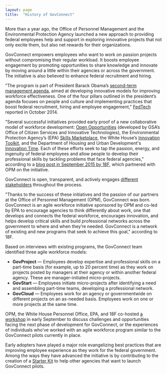 ```yaml
---
layout: page
title:  "History of GovConnect"
---
```


More than a year ago, the Office of Personnel Management and the Environmental Protection Agency launched a new approach to providing federal employees help and support in exploring innovative projects that not only excite them, but also net rewards for their organizations.

GovConnect empowers employees who want to work on passion projects without compromising their regular workload. It boosts employee engagement by promoting opportunities to share knowledge and innovate by moving around a little within their agencies or across the government. The initiative is also believed to enhance federal recruitment and hiring.

"The program is part of President Barack Obama’s [second-term management agenda](https://www.whitehouse.gov/sites/default/files/omb/budget/fy2015/assets/fact_sheets/creating-a-21st-century-government.pdf), aimed at developing innovative models for improving workforce effectiveness. One of the four pillars outlined in the president’s agenda focuses on people and culture and implementing practices that boost federal recruitment, hiring and employee engagement," [FedTech](http://www.fedtechmagazine.com/article/2014/10/govconnect-makes-employee-passion-projects-reality) reported in October 2014.

"Several successful initiatives provided early proof of a new collaborative model of workforce development: [Open Opportunities](http://www.digitalgov.gov/join-digitalgov/open-opportunities-in-digitalgov/) (developed by GSA’s Office of Citizen Services and Innovative Technologies), the Environmental Protection Agency’s (EPA) [Skills Marketplace](http://www.fedmanager.com/news/2063-epa-professional-development), the White House’s [Innovation Toolkit](https://www.whitehouse.gov/blog/2014/12/02/designing-citizen-science-and-crowdsourcing-toolkit-federal-government), and the Department of Housing and Urban Development's [Innovation Time](http://www.washingtonpost.com/politics/federal_government/engaging-new-employees-to-improve-huds-workplace-and-operations/2013/06/24/8d442838-dd20-11e2-bd83-e99e43c336ed_story.html). Each of these efforts seek to tap the passion, energy, and ingenuity of federal employees and allow people to develop their professional skills by tackling problems that face federal agencies," according to a [blog post in September 2015 by 18F](https://18f.gsa.gov/2015/09/01/govconnect-launch/), which partnered with OPM on the initiative.

GovConnect is open, transparent, and actively engages [different stakeholders](team.html) throughout the process.

"Thanks to the success of these initiatives and the passion of our partners at the Office of Personnel Management (OPM), GovConnect was born. GovConnect is an agile workforce initiative sponsored by OPM and co-led by EPA to encourage agencies to think differently about work, one that develops and connects the federal workforce, encourages innovation, and helps develop critical skills and build professional networks across the government to where and when they’re needed. GovConnect is a network of existing and new programs that seek to achieve this goal," according to 18F.

Based on interviews with existing programs, the GovConnect team identified three agile workforce models:

* **GovProject** — Employees develop expertise and professional skills on a part-time basis (for example, up to 20 percent time) as they work on projects posted by managers at their agency or within another federal agency. These are manager-initiated micro-projects.
* **GovStart** — Employees initiate micro-projects after identifying a need and assembling part-time teams, developing a professional network.
* **GovCloud** — Employees work for an agency or governmentwide on different projects on an as-needed basis. Employees work on one or more projects at the same time.

OPM, the White House Personnel Office, EPA, and 18F co-hosted [a workshop](workshop.html) in early September to discuss challenges and opportunities facing the next phase of development for GovConnect, or the experiences of individuals who’ve worked with an agile workforce program similar to the GovConnect pilots currently in place.

Early adopters have played a major role evangelizing best practices that are improving employee experience as they work for the federal government. Among the ways they have advanced the initiative is by contributing to the creation of a [Starter Kit](intro.html) to help other agencies that want to launch GovConnect pilots.

